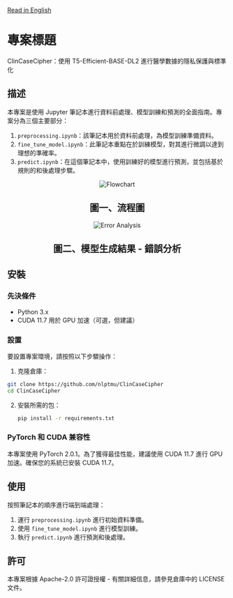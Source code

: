 [Read in English](README.md)

# 專案標題
ClinCaseCipher：使用 T5-Efficient-BASE-DL2 進行醫學數據的隱私保護與標準化

## 描述
本專案是使用 Jupyter 筆記本進行資料前處理、模型訓練和預測的全面指南。專案分為三個主要部分：

1. `preprocessing.ipynb`：該筆記本用於資料前處理，為模型訓練準備資料。
2. `fine_tune_model.ipynb`：此筆記本重點在於訓練模型，對其進行微調以達到理想的準確率。
3. `predict.ipynb`：在這個筆記本中，使用訓練好的模型進行預測，並包括基於規則的和後處理步驟。

<p align="center">
  <img src="image/ai-cup-Fig1.png" alt="Flowchart"/>
</p>
<h2 align="center">圖一、流程圖</h2>

<p align="center">
  <img src="image/ai-cup-Fig2.png" alt="Error Analysis"/>
</p>
<h2 align="center">圖二、模型生成結果 - 錯誤分析</h2>

## 安裝

### 先決條件
- Python 3.x
- CUDA 11.7 用於 GPU 加速（可選，但建議）

### 設置
要設置專案環境，請按照以下步驟操作：

1. 克隆倉庫：
  ```bash
  git clone https://github.com/nlptmu/ClinCaseCipher
  cd ClinCaseCipher
  ```

2. 安裝所需的包：
   ```bash
   pip install -r requirements.txt
   ```

### PyTorch 和 CUDA 兼容性
本專案使用 PyTorch 2.0.1。為了獲得最佳性能，建議使用 CUDA 11.7 進行 GPU 加速。確保您的系統已安裝 CUDA 11.7。

## 使用
按照筆記本的順序進行端到端處理：
1. 運行 `preprocessing.ipynb` 進行初始資料準備。
2. 使用 `fine_tune_model.ipynb` 進行模型訓練。
3. 執行 `predict.ipynb` 進行預測和後處理。

## 許可
本專案根據 Apache-2.0 許可證授權 - 有關詳細信息，請參見倉庫中的 LICENSE 文件。
